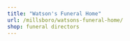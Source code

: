 ```yaml
---
title: "Watson's Funeral Home"
url: /millsboro/watsons-funeral-home/
shop: funeral directors
---
```

